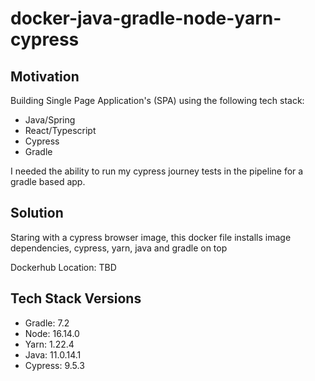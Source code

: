 # docker-java-gradle-node-yarn-cypress

## Motivation
Building Single Page Application's (SPA) using the following tech stack:
- Java/Spring
- React/Typescript
- Cypress
- Gradle

I needed the ability to run my cypress journey tests in the pipeline for a gradle based app.

## Solution
Staring with a cypress browser image, this docker file installs image dependencies, cypress, yarn,
java and gradle on top

Dockerhub Location: TBD

## Tech Stack Versions
- Gradle: 7.2
- Node: 16.14.0
- Yarn: 1.22.4
- Java: 11.0.14.1
- Cypress: 9.5.3